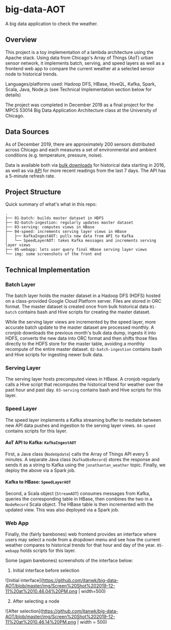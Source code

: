 # big-data-AOT

A big data application to check the weather.

## Overview

This project is a toy implementation of a lambda architecture using the Apache stack. Using data from Chicago's Array of Things (AoT) urban sensor network, it implements batch, serving, and speed layers as well as a frontend web app to compare the current weather at a selected sensor node to historical trends.

Languages/platforms used: Hadoop DFS, HBase, HiveQL, Kafka, Spark, Scala, Java, Node.js (see Technical Implementation section below for details)

The project was completed in December 2019 as a final project for the MPCS 53014 Big Data Application Architecture class at the University of Chicago.

## Data Sources

As of December 2019, there are approximately 200 sensors distributed across Chicago and each measures a set of environmental and ambient conditions (e.g. temperature, pressure, noise).

Data is available both via [bulk downloads](https://aot-file-browser.plenar.io/data-sets/chicago-complete) for historical data starting in 2016, as well as via [API](https://aot-file-browser.plenar.io/) for more recent readings from the last 7 days. The API has a 5-minute refresh rate.

## Project Structure

Quick summary of what's what in this repo:

```
.
├── 01-batch: builds master dataset in HDFS
├── 02-batch-ingestion: regularly updates master dataset
├── 03-serving: computes views in HBase
├── 04-speed: increments serving layer views in HBase
│   ├── KafkaIngestAOT: pulls new data from API to Kafka
│   └── SpeedLayerAOT: takes Kafka messages and increments serving layer views
├── 05-webapp: lets user query final HBase serving layer views
└── img: some screenshots of the front end
```

## Technical Implementation

### Batch Layer

The batch layer holds the master dataset in a Hadoop DFS (HDFS) hosted on a class-provided Google Cloud Platform server. Files are stored in ORC format. The master dataset is created once from bulk historical data `01-batch` contains bash and Hive scripts for creating the master dataset.

While the serving layer views are incremented by the speed layer, more accurate batch update to the master dataset are processed monthly. A cronjob downloads the previous month's bulk data dump, ingests it into HDFS, converts the new data into ORC format and then shifts those files directly to the HDFS store for the master table, avoiding a monthly recompute of the entire master dataset. `02-batch-ingestion` contains bash and Hive scripts for ingesting newer bulk data.

### Serving Layer

The serving layer hosts precomputed views in HBase. A cronjob regularly calls a Hive script that recomputes the historical trend for weather over the past hour and past day. `03-serving` contains bash and Hive scripts for this layer.

### Speed Layer

The speed layer implements a Kafka streaming buffer to mediate between new API data pushes and ingestion to the serving layer views. `04-speed` contains scripts for this layer.

#### AoT API to Kafka: `KafkaIngestAOT`

First, a Java class (`NodeUpdate`) calls the Array of Things API every 5 minutes. A separate Java class (`KafkaObsRecord`) stores the response and sends it as a string to Kafka using the `jonathantan_weather` topic. Finally, we deploy the above via a Spark job.

#### Kafka to HBase: `SpeedLayerAOT`

Second, a Scala object (`StreamAOT`) consumes messages from Kafka, queries the corresponding table in HBase, then combines the two in a `NodeRecord` Scala object. The HBase table is then incremented with the updated view. This was also deployed via a Spark job.

### Web App

Finally, the (fairly barebones) web frontend provides an interface where users may select a node from a dropdown menu and see how the current weather compares to historical trends for that hour and day of the year. `05-webapp` holds scripts for this layer.

Some (again barebones) screenshots of the interface below:

1. Initial interface before selection

![Initial interface](https://github.com/jtanwk/big-data-AOT/blob/master/img/Screen%20Shot%202019-12-11%20at%2010.46.04%20PM.png | width=500)

2. After selecting a node

![After selection](https://github.com/jtanwk/big-data-AOT/blob/master/img/Screen%20Shot%202019-12-11%20at%2010.46.14%20PM.png | width = 500)

